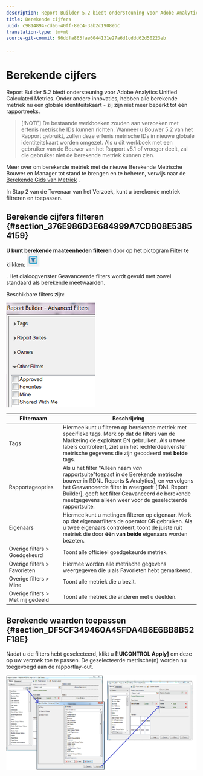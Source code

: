 ```yaml
---
description: Report Builder 5.2 biedt ondersteuning voor Adobe Analytics Unified Calculated Metrics. Onder andere innovaties, hebben alle berekende metriek nu een globale identiteitskaart - zij zijn niet meer beperkt tot één rapportreeks.
title: Berekende cijfers
uuid: c9814894-cda6-40ff-8ec4-3ab2c1908ebc
translation-type: tm+mt
source-git-commit: 96ddfa863fae6044131e27a6d1cddd62d50223eb

---
```



# Berekende cijfers

Report Builder 5.2 biedt ondersteuning voor Adobe Analytics Unified Calculated Metrics. Onder andere innovaties, hebben alle berekende metriek nu een globale identiteitskaart - zij zijn niet meer beperkt tot één rapportreeks.

>[!NOTE] De bestaande werkboeken zouden aan verzoeken met erfenis metrische IDs kunnen richten. Wanneer u Bouwer 5.2 van het Rapport gebruikt, zullen deze erfenis metrische IDs in nieuwe globale identiteitskaart worden omgezet. Als u dit werkboek met een gebruiker van de Bouwer van het Rapport v5.1 of vroeger deelt, zal die gebruiker niet de berekende metriek kunnen zien.

Meer over om berekende metriek met de nieuwe Berekende Metrische Bouwer en Manager tot stand te brengen en te beheren, verwijs naar de [Berekende Gids van Metriek](https://marketing.adobe.com/resources/help/en_US/analytics/calcmetrics) .

In Stap 2 van de Tovenaar van het Verzoek, kunt u berekende metriek filtreren en toepassen.

## Berekende cijfers filteren {#section_376E986D3E684999A7CDB08E53854159}

**U kunt berekende maateenheden filteren** door op het pictogram Filter te klikken:  ![](assets/segment_filter.png)

. Het dialoogvenster Geavanceerde filters wordt gevuld met zowel standaard als berekende meetwaarden.

Beschikbare filters zijn:

![](assets/advanced_filters.png)

| Filternaam | Beschrijving |
|---|---|
| Tags | Hiermee kunt u filteren op berekende metriek met specifieke tags. Merk op dat de filters van de Markering de exploitant EN gebruiken. Als u twee labels controleert, ziet u in het rechterdeelvenster metrische gegevens die zijn gecodeerd met **beide** tags. |
| Rapportageopties | Als u het filter &quot;Alleen naam *van* rapportsuite&quot;toepast in de Berekende metrische bouwer in [!DNL Reports & Analytics], en vervolgens het Geavanceerde filter in weergeeft [!DNL Report Builder], geeft het filter Geavanceerd de berekende meetgegevens alleen weer voor de geselecteerde rapportsuite. |
| Eigenaars | Hiermee kunt u metingen filteren op eigenaar. Merk op dat eigenaarfilters de operator OR gebruiken. Als u twee eigenaars controleert, toont de juiste ruit metriek die door **één van beide** eigenaars worden bezeten. |
| Overige filters > Goedgekeurd | Toont alle officieel goedgekeurde metriek. |
| Overige filters > Favorieten | Hiermee worden alle metrische gegevens weergegeven die u als Favorieten hebt gemarkeerd. |
| Overige filters > Mine | Toont alle metriek die u bezit. |
| Overige filters > Met mij gedeeld | Toont alle metriek die anderen met u deelden. |

## Berekende waarden toepassen {#section_DF5CF349460A45FDA4B6E6BB8B52F18E}

Nadat u de filters hebt geselecteerd, klikt u **[!UICONTROL Apply]** om deze op uw verzoek toe te passen. De geselecteerde metrische(n) worden nu toegevoegd aan de rapportlay-out.

![](assets/filtering_for_metric.png)

